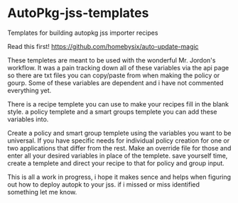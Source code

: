 AutoPkg-jss-templates
=====================

Templates for building autopkg jss importer recipes

Read this first!
https://github.com/homebysix/auto-update-magic

These templetes are meant to be used with the wonderful Mr. Jordon's workflow. 
It was a pain tracking down all of these variables via the api page so there are txt files you can copy/paste from when making the policy or gourp. Some of these variables are dependent and i have not commented everything yet.

There is a recipe templete you can use to make your recipes fill in the blank style. a policy templete and a smart groups templete you can add these variables into.

Create a policy and smart group templete using the variables you want to be universal. If you have specific needs for individual policy creation for one or two applications that differ from the rest. Make an override file for those and enter all your desired variables in place of the templete. save yourself time, create a templete and direct your recipe to that for policy and group input. 

This is all a work in progress, i hope it makes sence and helps when figuring out how to deploy autopk to your jss. if i missed or miss identified something let me know.
